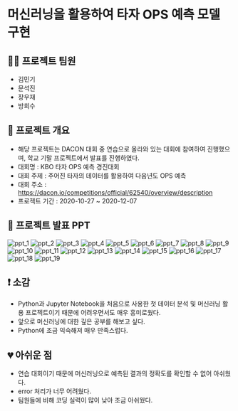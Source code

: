 # 머신러닝을 활용하여 타자 OPS 예측 모델 구현

## 🧑‍💻 프로젝트 팀원
- 김민기
- 문석진
- 장우재
- 방희수

## 📄 프로젝트 개요
- 해당 프로젝트는 DACON 대회 중 연습으로 올라와 있는 대회에 참여하여 진행했으며, 학교 기말 프로젝트에서 발표를 진행하였다.
- 대회명 : KBO 타자 OPS 예측 경진대회
- 대회 주제 : 주어진 타자의 데이터를 활용하여 다음년도 OPS 예측
- 대회 주소 : https://dacon.io/competitions/official/62540/overview/description
- 프로젝트 기간 : 2020-10-27 ~ 2020-12-07


## 🎤 프로젝트 발표 PPT
![ppt_1](README_images/ppt/ppt_1.JPG)
![ppt_2](README_images/ppt/ppt_2.JPG)
![ppt_3](README_images/ppt/ppt_3.JPG)
![ppt_4](README_images/ppt/ppt_4.JPG)
![ppt_5](README_images/ppt/ppt_5.JPG)
![ppt_6](README_images/ppt/ppt_6.JPG)
![ppt_7](README_images/ppt/ppt_7.JPG)
![ppt_8](README_images/ppt/ppt_8.JPG)
![ppt_9](README_images/ppt/ppt_9.JPG)
![ppt_10](README_images/ppt/ppt_10.JPG)
![ppt_11](README_images/ppt/ppt_11.JPG)
![ppt_12](README_images/ppt/ppt_12.JPG)
![ppt_13](README_images/ppt/ppt_13.JPG)
![ppt_14](README_images/ppt/ppt_14.JPG)
![ppt_15](README_images/ppt/ppt_15.JPG)
![ppt_16](README_images/ppt/ppt_16.JPG)
![ppt_17](README_images/ppt/ppt_17.JPG)
![ppt_18](README_images/ppt/ppt_18.JPG)
![ppt_19](README_images/ppt/ppt_19.JPG)


## ❗ 소감
- Python과 Jupyter Notebook을 처음으로 사용한 첫 데이터 분석 및 머신러닝 활용 프로젝트이기 때문에 어려우면서도 매우 흥미로웠다.
- 앞으로 머신러닝에 대한 깊은 공부를 해보고 싶다.
- Python에 조금 익숙해져 매우 만족스럽다.

## 💔 아쉬운 점
- 연습 대회이기 때문에 머신러닝으로 예측된 결과의 정확도를 확인할 수 없어 아쉬웠다.
- error 처리가 너무 어려웠다.
- 팀원들에 비해 코딩 실력이 많이 낮아 조금 아쉬웠다.